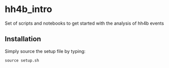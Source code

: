 # hh4b_intro
Set of scripts and notebooks to get started with the analysis of hh4b events

## Installation
Simply source the setup file by typing:
```
source setup.sh
```
